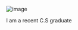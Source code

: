 ![image](https://user-images.githubusercontent.com/76743219/199788761-ceb18f9b-d699-4ad2-9e6d-37e90656916c.png)


I am a recent C.S graduate
